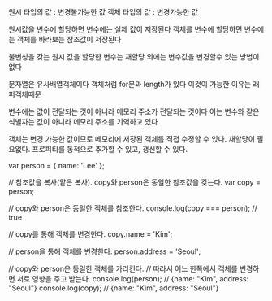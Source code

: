 원시 타입의 값 : 변경불가능한 값
객체 타입의 값 : 변경가능한 값

원시값을 변수에 할당하면 변수에는 실제 값이 저장된다
객체를 변수에 할당하면 변수에는 객체를 바라보는 참조값이 저장된다

불변성을 갖는 원시 값을 할당한 변수는 재할당 외에는 변수값을 변경할수 있는 방법이 없다

문자열은 유사배열객체이다
객체처럼 for문과 length가 있다
이것이 가능한 이유는 래퍼객체때문

변수에는 값이 전달되는 것이 아니라 메모리 주소가 전달되는 것이다
이는 변수와 같은 식별자는 값이 아니라 메모리 주소를 기억하고 있다

객체는 변경 가능한 값이므로 메모리에 저장된 객체를 직접 수정할 수 있다.
재할당이 필요없다.
프로퍼티를 동적으로 추가할 수 있고, 갱신할 수 있다.

var person = {
name: 'Lee'
};

// 참조값을 복사(얕은 복사). copy와 person은 동일한 참조값을 갖는다.
var copy = person;

// copy와 person은 동일한 객체를 참조한다.
console.log(copy === person); // true

// copy를 통해 객체를 변경한다.
copy.name = 'Kim';

// person을 통해 객체를 변경한다.
person.address = 'Seoul';

// copy와 person은 동일한 객체를 가리킨다.
// 따라서 어느 한쪽에서 객체를 변경하면 서로 영향을 주고 받는다.
console.log(person); // {name: "Kim", address: "Seoul"}
console.log(copy); // {name: "Kim", address: "Seoul"}
